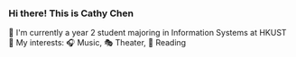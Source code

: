 ### Hi there! This is Cathy Chen
🐳 I'm currently a year 2 student majoring in Information Systems at HKUST
🤩 My interests: 🎧 Music, 🎭 Theater, 📔 Reading

<!--
**hsching/hsching** is a ✨ _special_ ✨ repository because its `README.md` (this file) appears on your GitHub profile.

Here are some ideas to get you started:

- 🔭 I’m currently working on ...
- 🌱 I’m currently learning ...
- 👯 I’m looking to collaborate on ...
- 🤔 I’m looking for help with ...
- 💬 Ask me about ...
- 📫 How to reach me: ...
- 😄 Pronouns: ...
- ⚡ Fun fact: ...
-->
